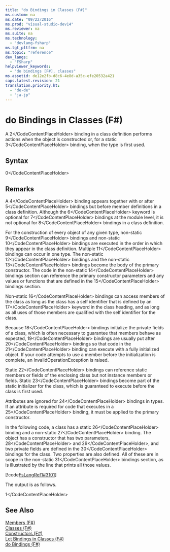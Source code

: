 ```yaml
---
title: "do Bindings in Classes (F#)"
ms.custom: na
ms.date: "09/22/2016"
ms.prod: "visual-studio-dev14"
ms.reviewer: na
ms.suite: na
ms.technology: 
  - "devlang-fsharp"
ms.tgt_pltfrm: na
ms.topic: "reference"
dev_langs: 
  - "FSharp"
helpviewer_keywords: 
  - "do bindings [F#], classes"
ms.assetid: de12e2fb-d8c6-4e8d-a35c-efe20532a421
caps.latest.revision: 21
translation.priority.ht: 
  - "de-de"
  - "ja-jp"
---
```

# do Bindings in Classes (F#)
A <CodeContentPlaceHolder>2\</CodeContentPlaceHolder> binding in a class definition performs actions when the object is constructed or, for a static <CodeContentPlaceHolder>3\</CodeContentPlaceHolder> binding, when the type is first used.  
  
## Syntax  
  
<CodeContentPlaceHolder>0\</CodeContentPlaceHolder>  
## Remarks  
 A <CodeContentPlaceHolder>4\</CodeContentPlaceHolder> binding appears together with or after <CodeContentPlaceHolder>5\</CodeContentPlaceHolder> bindings but before member definitions in a class definition. Although the <CodeContentPlaceHolder>6\</CodeContentPlaceHolder> keyword is optional for <CodeContentPlaceHolder>7\</CodeContentPlaceHolder> bindings at the module level, it is not optional for <CodeContentPlaceHolder>8\</CodeContentPlaceHolder> bindings in a class definition.  
  
 For the construction of every object of any given type, non-static <CodeContentPlaceHolder>9\</CodeContentPlaceHolder> bindings and non-static <CodeContentPlaceHolder>10\</CodeContentPlaceHolder> bindings are executed in the order in which they appear in the class definition. Multiple <CodeContentPlaceHolder>11\</CodeContentPlaceHolder> bindings can occur in one type. The non-static <CodeContentPlaceHolder>12\</CodeContentPlaceHolder> bindings and the non-static <CodeContentPlaceHolder>13\</CodeContentPlaceHolder> bindings become the body of the primary constructor. The code in the non-static <CodeContentPlaceHolder>14\</CodeContentPlaceHolder> bindings section can reference the primary constructor parameters and any values or functions that are defined in the <CodeContentPlaceHolder>15\</CodeContentPlaceHolder> bindings section.  
  
 Non-static <CodeContentPlaceHolder>16\</CodeContentPlaceHolder> bindings can access members of the class as long as the class has a self identifier that is defined by an <CodeContentPlaceHolder>17\</CodeContentPlaceHolder> keyword in the class heading, and as long as all uses of those members are qualified with the self identifier for the class.  
  
 Because <CodeContentPlaceHolder>18\</CodeContentPlaceHolder> bindings initialize the private fields of a class, which is often necessary to guarantee that members behave as expected, <CodeContentPlaceHolder>19\</CodeContentPlaceHolder> bindings are usually put after <CodeContentPlaceHolder>20\</CodeContentPlaceHolder> bindings so that code in the <CodeContentPlaceHolder>21\</CodeContentPlaceHolder> binding can execute with a fully initialized object. If your code attempts to use a member before the initialization is complete, an InvalidOperationException is raised.  
  
 Static <CodeContentPlaceHolder>22\</CodeContentPlaceHolder> bindings can reference static members or fields of the enclosing class but not instance members or fields. Static <CodeContentPlaceHolder>23\</CodeContentPlaceHolder> bindings become part of the static initializer for the class, which is guaranteed to execute before the class is first used.  
  
 Attributes are ignored for <CodeContentPlaceHolder>24\</CodeContentPlaceHolder> bindings in types. If an attribute is required for code that executes in a <CodeContentPlaceHolder>25\</CodeContentPlaceHolder> binding, it must be applied to the primary constructor.  
  
 In the following code, a class has a static <CodeContentPlaceHolder>26\</CodeContentPlaceHolder> binding and a non-static <CodeContentPlaceHolder>27\</CodeContentPlaceHolder> binding. The object has a constructor that has two parameters, <CodeContentPlaceHolder>28\</CodeContentPlaceHolder> and <CodeContentPlaceHolder>29\</CodeContentPlaceHolder>, and two private fields are defined in the <CodeContentPlaceHolder>30\</CodeContentPlaceHolder> bindings for the class. Two properties are also defined. All of these are in scope in the non-static <CodeContentPlaceHolder>31\</CodeContentPlaceHolder> bindings section, as is illustrated by the line that prints all those values.  
  
 [!code[FsLangRef1#3101](../vs140/codesnippet/FSharp/do-bindings-in-classes--fsharp-_1.fs)]  
  
 The output is as follows.  
  
<CodeContentPlaceHolder>1\</CodeContentPlaceHolder>  
## See Also  
 [Members (F#)](../vs140/members--fsharp-.md)   
 [Classes (F#)](../vs140/classes--fsharp-.md)   
 [Constructors (F#)](../vs140/constructors--fsharp-.md)   
 [Let Bindings in Classes (F#)](../vs140/let-bindings-in-classes--fsharp-.md)   
 [do Bindings (F#)](../vs140/do-bindings--fsharp-.md)